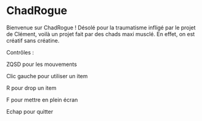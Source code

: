 # ChadRogue

Bienvenue sur ChadRogue ! Désolé pour la traumatisme infligé par le projet de Clément, voilà un projet fait par des chads maxi musclé. En effet, on est créatif sans créatine.



Contrôles :

ZQSD pour les mouvements

Clic gauche pour utiliser un item

R pour drop un item

F pour mettre en plein écran

Echap pour quitter
